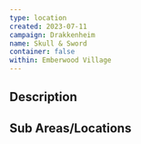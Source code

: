 ```yaml
---
type: location
created: 2023-07-11
campaign: Drakkenheim
name: Skull & Sword
container: false
within: Emberwood Village
---
```


## Description


## Sub Areas/Locations

<!-- QueryToSerialize: LIST FROM "DND - Drakkenheim/Locations" WHERE within = "Skull & Sword" -->

